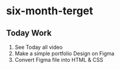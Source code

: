 # six-month-terget

## Today Work

1. See Today all video
2. Make a simple portfolio Design on Figma
3. Convert Figma file into HTML & CSS
